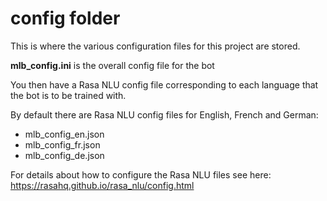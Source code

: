 # config folder

This is where the various configuration files for this project are stored.

**mlb_config.ini** is the overall config file for the bot

You then have a Rasa NLU config file corresponding to each language that the bot is to be trained with.

By default there are Rasa NLU config files for English, French and German:

- mlb_config_en.json
- mlb_config_fr.json
- mlb_config_de.json

For details about how to configure the Rasa NLU files see here: https://rasahq.github.io/rasa_nlu/config.html